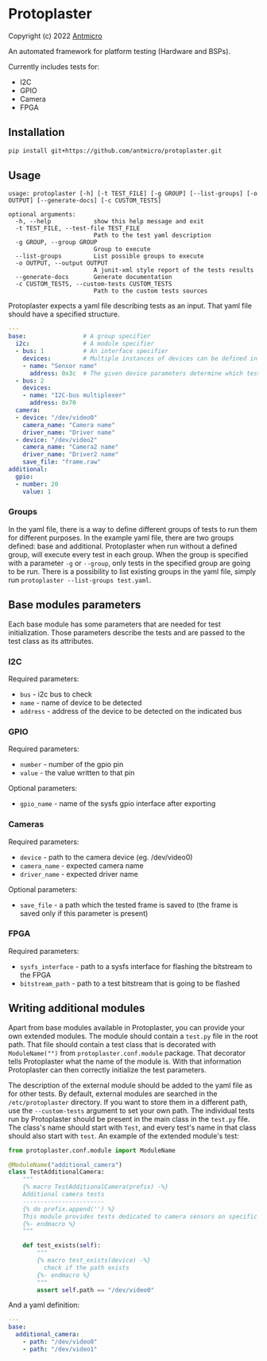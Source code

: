 # Protoplaster

Copyright (c) 2022 [Antmicro](https://www.antmicro.com)

An automated framework for platform testing (Hardware and BSPs).

Currently includes tests for:

* I2C
* GPIO
* Camera
* FPGA

## Installation
```bash
pip install git+https://github.com/antmicro/protoplaster.git
```

## Usage

```
usage: protoplaster [-h] [-t TEST_FILE] [-g GROUP] [--list-groups] [-o OUTPUT] [--generate-docs] [-c CUSTOM_TESTS]

optional arguments:
  -h, --help            show this help message and exit
  -t TEST_FILE, --test-file TEST_FILE
                        Path to the test yaml description
  -g GROUP, --group GROUP
                        Group to execute
  --list-groups         List possible groups to execute
  -o OUTPUT, --output OUTPUT
                        A junit-xml style report of the tests results
  --generate-docs       Generate documentation
  -c CUSTOM_TESTS, --custom-tests CUSTOM_TESTS
                        Path to the custom tests sources
```

Protoplaster expects a yaml file describing tests as an input. That yaml file should have a specified structure.

```yaml
---
base:                # A group specifier
  i2c:               # A module specifier
  - bus: 1           # An interface specifier
    devices:         # Multiple instances of devices can be defined in one module
    - name: "Sensor name"
      address: 0x3c  # The given device parameters determine which tests will be run for the module
  - bus: 2
    devices:
    - name: "I2C-bus multiplexer"
      address: 0x70
  camera:
  - device: "/dev/video0"
    camera_name: "Camera name"
    driver_name: "Driver name"
  - device: "/dev/video2"
    camera_name: "Camera2 name"
    driver_name: "Driver2 name"
    save_file: "frame.raw"
additional:
  gpio:
  - number: 20
    value: 1
```

### Groups
In the yaml file, there is a way to define different groups of tests to run them for different purposes. In the example yaml file, there are two groups defined: base and additional. Protoplaster when run without a defined group, will execute every test in each group. When the group is specified with a parameter `-g` or `--group`, only tests in the specified group are going to be run. There is a possibility to list existing groups in the yaml file, simply run `protoplaster --list-groups test.yaml`.

## Base modules parameters
Each base module has some parameters that are needed for test initialization. Those parameters describe the tests and are passed to the test class as its attributes.

### I2C
Required parameters:

* `bus` - i2c bus to check
* `name` - name of device to be detected
* `address` - address of the device to be detected on the indicated bus

### GPIO
Required parameters:

* `number` - number of the gpio pin
* `value` - the value written to that pin

Optional parameters:

* `gpio_name` - name of the sysfs gpio interface after exporting

### Cameras
Required parameters:

* `device` - path to the camera device (eg. /dev/video0)
* `camera_name` - expected camera name
* `driver_name` - expected driver name

Optional parameters:

* `save_file` - a path which the tested frame is saved to (the frame is saved only if this parameter is present)

### FPGA
Required parameters:

* `sysfs_interface` - path to a sysfs interface for flashing the bitstream to the FPGA
* `bitstream_path` - path to a test bitstream that is going to be flashed

## Writing additional modules
Apart from base modules available in Protoplaster, you can provide your own extended modules. The module should contain a `test.py` file in the root path. That file should contain a test class that is decorated with `ModuleName("")` from `protoplaster.conf.module` package. That decorator tells Protoplaster what the name of the module is. With that information Protoplaster can then correctly initialize the test parameters.

The description of the external module should be added to the yaml file as for other tests. By default, external modules are searched in the `/etc/protoplaster` directory. If you want to store them in a different path, use the `--custom-tests` argument to set your own path. The individual tests run by Protoplaster should be present in the main class in the `test.py` file. The class's name should start with `Test`, and every test's name in that class should also start with `test`. An example of the extended module's test:

```python
from protoplaster.conf.module import ModuleName

@ModuleName("additional_camera")
class TestAdditionalCamera:
    """
    {% macro TestAdditionalCamera(prefix) -%}
    Additional camera tests
    -----------------------
    {% do prefix.append('') %}
    This module provides tests dedicated to camera sensors on specific video node:
    {%- endmacro %}
    """

    def test_exists(self):
        """
        {% macro test_exists(device) -%}
          check if the path exists
        {%- endmacro %}
        """
        assert self.path == "/dev/video0"
```

And a yaml definition:

```yaml
---
base:
  additional_camera:
    - path: "/dev/video0"
    - path: "/dev/video1"
```
